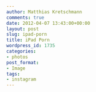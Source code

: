 ```yaml
---
author: Matthias Kretschmann
comments: true
date: 2012-04-07 13:43:00+00:00
layout: post
slug: ipad-porn
title: iPad Porn
wordpress_id: 1735
categories:
- photos
post_format:
- Image
tags:
- instagram
---
```



